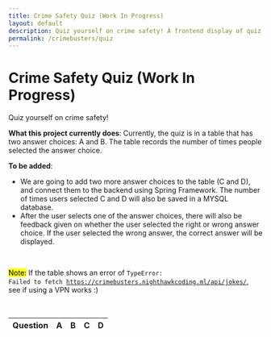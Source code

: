 ```yaml
---
title: Crime Safety Quiz (Work In Progress)
layout: default
description: Quiz yourself on crime safety! A frontend display of quiz questions that connects to backend using Spring and Java. 
permalink: /crimebusters/quiz
---
```


# Crime Safety Quiz (Work In Progress)

Quiz yourself on crime safety!

**What this project currently does**: Currently, the quiz is in a table that has two answer choices: A and B. The table records the number of times people selected the answer choice.

**To be added**: 
* We are going to add two more answer choices to the table (C and D), and connect them to the backend using Spring Framework. The number of times users selected C and D will also be saved in a MYSQL database. 
* After the user selects one of the answer choices, there will also be feedback given on whether the user selected the right or wrong answer choice. If the user selected the wrong answer, the correct answer will be displayed. 

<br>

<mark>Note:</mark> If the table shows an error of <code>TypeError: Failed to fetch https://crimebusters.nighthawkcoding.ml/api/jokes/</code>, see if using a VPN works :)

<br>


<!-- HTML table fragment for page -->
<table>
  <thead>
  <tr>
    <th>Question</th>
    <th>A</th>
    <th>B</th>
    <th>C</th>
    <th>D</th>
  </tr>
  </thead>
  <tbody id="result">
    <!-- javascript generated data -->
  </tbody>
</table>

<!-- Script is layed out in a sequence (without a function) and will execute when page is loaded -->
<script>

  // prepare HTML defined "result" container for new output
  const resultContainer = document.getElementById("result");

  // keys for joke reactions
  const HAHA = "haha";
  const BOOHOO = "boohoo";
  const CHOICEC = "choiceC";
  const CHOICED = "choiceD";



  // prepare fetch urls
  // const url = "https://flask.nighthawkcodingsociety.com/api/jokes";
  const url = "https://crimebusters.nighthawkcoding.ml/api/jokes";
  const get_url = url +"/";
  const like_url = url + "/like/";  // haha reaction
  const jeer_url = url + "/jeer/";  // boohoo reaction
  const choiceC_url = url + "/choiceC/";  // choiceC option
  const choiceD_url = url + "/choiceD/";  // choiceC option


  // prepare fetch GET options
  const options = {
    method: 'GET', // *GET, POST, PUT, DELETE, etc.
    mode: 'cors', // no-cors, *cors, same-origin
    cache: 'default', // *default, no-cache, reload, force-cache, only-if-cached
    credentials: 'same-origin', // include, same-origin, omit
    headers: {
      'Content-Type': 'application/json'
      // 'Content-Type': 'application/x-www-form-urlencoded',
    },
  };
  // prepare fetch PUT options, clones with JS Spread Operator (...)
  const put_options = {...options, method: 'PUT'}; // clones and replaces method

  const answers = ["A. People are hesitant to call out of fear they will be identified by the potential criminal", "B. People take for granted that someone else has already contacted the police", "C. They worry about being embarrassed if their suspicions prove to be unfounded", "D. All of the above", "A. Charge at them and take care of it yourself", "B. Hide somewhere safe and call the police", "C. Give up your belongings and run from your house", "D. Don't do anything", "A. A vehicles moving slowly and without lights, or seemingly repetitive or suspicious", "B. Containing one or more suspicious people observed at an unusual hour.", "C. Vehicles being loaded with valuables in front of closed businesses or residences", "D. All of the above", "A. Run away in the other direction as fast as you can", "B. Give them your belongings and retreat a good distance away", "C. Adamantly refuse to listen to their demands", "D. Slowly back up at a slow pace and negotiate with the criminal"];
  // fetch the API
  fetch(get_url, options)
    // response is a RESTful "promise" on any successful fetch
    .then(response => {
      // check for response errors
      if (response.status !== 200) {
          error('GET API response failure: ' + response.status);
          return;
      }
      // valid response will have JSON data
      response.json().then(data => {
          console.log(data);
          var i = 0;
          for (const row of data) {
            if (i == 0) {
              console.log("i = 0");
            }
            if (i == 1) {
              console.log("i = 1");
            }
            // make "tr element" for each "row of data"
            const tr = document.createElement("tr");
            
            // td for joke cell
            const joke = document.createElement("td");
              joke.innerHTML = row.id + ". " + row.joke + "<br />" + answers[i] + "<br />" + answers[i+1] + "<br />" + answers[i+2] + "<br />" + answers[i+3];  // add fetched data to innerHTML

            // td for haha cell with onclick actions
            const haha = document.createElement("td");
              const haha_but = document.createElement('button');
              haha_but.id = HAHA+row.id   // establishes a HAHA JS id for cell
              haha_but.innerHTML = row.haha;  // add fetched "haha count" to innerHTML
              haha_but.onclick = function () {
                // onclick function call with "like parameters"
                reaction(HAHA, like_url+row.id, haha_but.id);  
                console.log(haha_but.id);
                
                for (let i = 1; i <= 4; i++) {
                  if (haha_but.id == "haha".concat(String(i))) {
                  alert('Incorrect. Try again.');
                  }
                }
                
               
              };
              haha.appendChild(haha_but);  // add "haha button" to haha cell

            // td for boohoo cell with onclick actions
            const boohoo = document.createElement("td");
              const boohoo_but = document.createElement('button');
              boohoo_but.id = BOOHOO+row.id  // establishes a BOOHOO JS id for cell
              boohoo_but.innerHTML = row.boohoo;  // add fetched "boohoo count" to innerHTML
              boohoo_but.onclick = function () {
                // onclick function call with "jeer parameters"
                console.log(boohoo_but.id);

                reaction(BOOHOO, jeer_url+row.id, boohoo_but.id);  

                if (boohoo_but.id == "boohoo2") {
                  alert('Correct!');
                }

              };
              boohoo.appendChild(boohoo_but);  // add "boohoo button" to boohoo cell
             
             const choiceC = document.createElement("td");
              const choiceC_but = document.createElement('button');
              choiceC_but.id = CHOICEC+row.id  // establishes a BOOHOO JS id for cell
              choiceC_but.innerHTML = row.choiceC;  // add fetched "boohoo count" to innerHTML
              choiceC_but.onclick = function () {
                // onclick function call with "jeer parameters"
                console.log(choiceC_but.id);

                reaction(CHOICEC, choiceC_url+row.id, choiceC_but.id); 
                
                for (let i = 1; i <= 4; i++) {
                  if (choiceC_but.id == "choiceC".concat(String(i))) {
                  alert('Incorrect. Try again.');
                  }
                }
                
              };
             choiceC.appendChild(choiceC_but);  // add "boohoo button" to boohoo cell

             const choiceD = document.createElement("td");
              const choiceD_but = document.createElement('button');
              choiceD_but.id = CHOICED+row.id  // establishes a BOOHOO JS id for cell
              choiceD_but.innerHTML = row.choiceD;  // add fetched "boohoo count" to innerHTML
              choiceD_but.onclick = function () {
                // onclick function call with "jeer parameters"
                console.log(choiceD_but.id);

                reaction(CHOICED, choiceD_url+row.id, choiceD_but.id);  
                if (choiceD_but.id == "choiceD1") {
                  alert('Correct!');
                } 

                if (choiceD_but.id == "choiceD3") {
                  alert('Correct!');
                }
              };
             choiceD.appendChild(choiceD_but);  // add "boohoo button" to boohoo cell


            // this builds ALL td's (cells) into tr (row) element
            tr.appendChild(joke);
            tr.appendChild(haha);
            tr.appendChild(boohoo);
            tr.appendChild(choiceC);
            tr.appendChild(choiceD);



            // this adds all the tr (row) work above to the HTML "result" container
            resultContainer.appendChild(tr);
            i+=4;
          }
      })
  })
  // catch fetch errors (ie Nginx ACCESS to server blocked)
  .catch(err => {
    error(err + " " + get_url);
  });

  // Reaction function to likes or jeers user actions
  function reaction(type, put_url, elemID) {

    // fetch the API
    fetch(put_url, put_options)
    // response is a RESTful "promise" on any successful fetch
    .then(response => {
      // check for response errors
      if (response.status !== 200) {
          error("PUT API response failure: " + response.status)
          return;  // api failure
      }
      // valid response will have JSON data
      response.json().then(data => {
          console.log(data);
          // Likes or Jeers updated/incremented
          if (type === HAHA) // like data element
            document.getElementById(elemID).innerHTML = data.haha;  // fetched haha data assigned to haha Document Object Model (DOM)
          else if (type === BOOHOO) // jeer data element
            document.getElementById(elemID).innerHTML = data.boohoo;  // fetched boohoo data assigned to boohoo Document Object Model (DOM)
          else if (type === CHOICEC) // jeer data element
            document.getElementById(elemID).innerHTML = data.choiceC;  // fetched boohoo data assigned to boohoo Document Object Model (DOM)
          else if (type === CHOICED) // jeer data element
            document.getElementById(elemID).innerHTML = data.choiceD;  // fetched boohoo data assigned to boohoo Document Object Model (DOM)
          else
            error("unknown type: " + type);  // should never occur
      })
    })
    // catch fetch errors (ie Nginx ACCESS to server blocked)
    .catch(err => {
      error(err + " " + put_url);
    });
    
  }

  // Something went wrong with actions or responses
  function error(err) {
    // log as Error in console
    console.error(err);
    // append error to resultContainer
    const tr = document.createElement("tr");
    const td = document.createElement("td");
    td.innerHTML = err;
    tr.appendChild(td);
    resultContainer.appendChild(tr);

  }

</script>